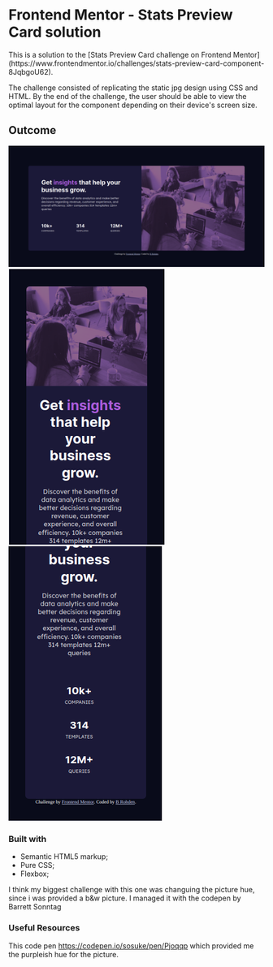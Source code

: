  # Frontend Mentor - Stats Preview Card  solution 

<p>This is a solution to the [Stats Preview Card challenge on Frontend Mentor](https://www.frontendmentor.io/challenges/stats-preview-card-component-8JqbgoU62).</p> 
<p> The challenge consisted of replicating the static jpg design using CSS and HTML. By the end of the challenge, the user should be able to view the optimal layout for the component depending on their device's screen size.

<h2>Outcome</h2>
<img src="desktop-preview.png">
<img src="mobile-preview1.png">
<img src="mobile-preview2.png">


### Built with

- Semantic HTML5 markup;
- Pure CSS;
- Flexbox;

I think my biggest challenge with this one was changuing the picture hue, since i was provided a b&w picture. I managed it with the codepen by Barrett Sonntag

### Useful Resources

This code pen https://codepen.io/sosuke/pen/Pjoqqp which provided me the purpleish hue for the picture.
